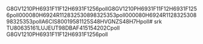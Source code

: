 G8GV1210PH6931F11F12H6931F1256pollG8GV1210PH6931F11F12H6931F1256poll000080H6924R112832530898325353poll000080H6924R112832530898325353pollA6CIS80019581125S48HVGNZS48H7Hpoll# srk
TU80635161LUJEUT98DBAF415154202Cpoll
G8GV1210PH6931F11F12H6931F1256poll
